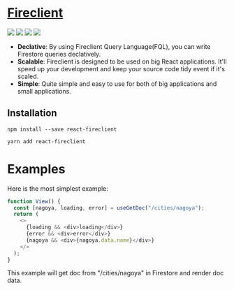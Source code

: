 # [Fireclient](https://optimind-llc.github.io/fireclient/)

![](https://img.shields.io/travis/Optimind-llc/fireclient)
![](https://img.shields.io/npm/v/react-fireclient) 
![](https://img.shields.io/npm/l/react-fireclient) 
![](https://img.shields.io/badge/-React-555.svg?logo=react&style=flat)

- **Declative**: By using Fireclient Query Language(FQL), you can write Firestore queries declatively.
- **Scalable**: Fireclient is designed to be used on big React applications. It'll speed up your development and keep your source code tidy event if it's scaled.
- **Simple**: Quite simple and easy to use for both of big applications and small applications.

## Installation

```
npm install --save react-fireclient
```

```
yarn add react-fireclient
```

# Examples

Here is the most simplest example:

```js
function View() {
  const [nagoya, loading, error] = useGetDoc("/cities/nagoya");
  return (
    <>
      {loading && <div>loading</div>}
      {error && <div>error</div>}
      {nagoya && <div>{nagoya.data.name}</div>}
    </>
  );
}
```

This example will get doc from "/cities/nagoya" in Firestore and render doc data.

